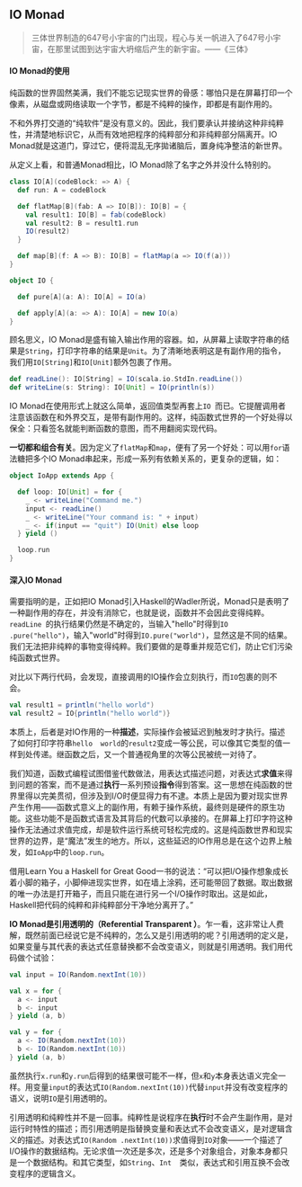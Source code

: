 ## IO Monad

> 三体世界制造的647号小宇宙的门出现，程心与关一帆进入了647号小宇宙，在那里试图到达宇宙大坍缩后产生的新宇宙。——《三体》

#### IO Monad的使用
纯函数的世界固然美满，我们不能忘记现实世界的骨感：哪怕只是在屏幕打印一个像素，从磁盘或网络读取一个字节，都是不纯粹的操作，即都是有副作用的。

不和外界打交道的“纯软件”是没有意义的。因此，我们要承认并接纳这种非纯粹性，并清楚地标识它，从而有效地把程序的纯粹部分和非纯粹部分隔离开。IO Monad就是这道门，穿过它，便将混乱无序拋诸脑后，置身纯净整洁的新世界。

从定义上看，和普通Monad相比，IO Monad除了名字之外并没什么特别的。
```scala
class IO[A](codeBlock: => A) {
  def run: A = codeBlock

  def flatMap[B](fab: A => IO[B]): IO[B] = {
    val result1: IO[B] = fab(codeBlock)
    val result2: B = result1.run
    IO(result2)
  }

  def map[B](f: A => B): IO[B] = flatMap(a => IO(f(a)))
}

object IO {

  def pure[A](a: A): IO[A] = IO(a)

  def apply[A](a: => A): IO[A] = new IO(a)
}
```
顾名思义，IO Monad是盛有输入输出作用的容器。如，从屏幕上读取字符串的结果是`String`，打印字符串的结果是`Unit`。为了清晰地表明这是有副作用的指令，我们用`IO[String]`和`IO[Unit]`额外包裹了作用。

```scala
def readLine(): IO[String] = IO(scala.io.StdIn.readLine())
def writeLine(s: String): IO[Unit] = IO(println(s))
```

IO Monad在使用形式上就这么简单，返回值类型再套上`IO
`而已。它提醒调用者注意该函数在和外界交互，是带有副作用的。这样，纯函数式世界的一个好处得以保全：只看签名就能判断函数的意图，而不用翻阅实现代码。

**一切都和组合有关**。因为定义了`flatMap`和`map`，便有了另一个好处：可以用`for`语法糖把多个IO Monad串起来，形成一系列有依赖关系的，更复杂的逻辑，如：
```scala
object IoApp extends App {

  def loop: IO[Unit] = for {
    _ <- writeLine("Command me.")
    input <- readLine()
    _ <- writeLine("Your command is: " + input)
    _ <- if(input == "quit") IO(Unit) else loop
  } yield ()

  loop.run
}
```

#### 深入IO Monad
需要指明的是，正如把IO Monad引入Haskell的Wadler所说，Monad只是表明了一种副作用的存在，并没有消除它，也就是说，函数并不会因此变得纯粹。`readLine
`的执行结果仍然是不确定的，当输入"hello"时得到`IO
.pure("hello")`，输入"world"时得到`IO.pure("world")`，显然这是不同的结果。我们无法把非纯粹的事物变得纯粹。我们要做的是尊重并规范它们，防止它们污染纯函数式世界。

对比以下两行代码，会发现，直接调用的IO操作会立刻执行，而`IO`包裹的则不会。
```scala
val result1 = println("hello world")
val result2 = IO{println("hello world")}
```
本质上，后者是对IO作用的一种**描述**，实际操作会被延迟到触发时才执行。描述了如何打印字符串`hello 
world`的`result2`变成一等公民，可以像其它类型的值一样到处传递。继函数之后，又一个普通视角里的次等公民被统一对待了。

我们知道，函数式编程试图借鉴代数做法，用表达式描述问题，对表达式**求值**来得到问题的答案，而不是通过**执行**一系列预设**指令**得到答案。这一思想在纯函数的世界里得以完美贯彻，但涉及到I/O时便显得力有不逮。本质上是因为要对现实世界产生作用——函数式意义上的副作用，有赖于操作系统，最终则是硬件的原生功能。这些功能不是函数式语言及其背后的代数可以承接的。在屏幕上打印字符这种操作无法通过求值完成，却是软件运行系统可轻松完成的。这是纯函数世界和现实世界的边界，是“魔法”发生的地方。所以，这些延迟的IO作用总是在这个边界上触发，如`IoApp`中的`loop.run`。

借用Learn You a Haskell for Great Good一书的说法：“可以把I/O操作想象成长着小脚的箱子，小脚伸进现实世界，如在墙上涂鸦，还可能带回了数据。取出数据的唯一办法是打开箱子，而且只能在进行另一个I/O操作时取出。这是如此，Haskell把代码的纯粹和非纯粹部分干净地分离开了。”

**IO Monad是引用透明的（Referential 
Transparent
）**。乍一看，这非常让人费解，既然前面已经说它是不纯粹的，怎么又是引用透明的呢？引用透明的定义是，如果变量与其代表的表达式任意替换都不会改变语义，则就是引用透明。我们用代码做个试验：

```scala
val input = IO(Random.nextInt(10))

val x = for {
  a <- input
  b <- input
} yield (a, b)

val y = for {
  a <- IO(Random.nextInt(10))
  b <- IO(Random.nextInt(10))
} yield (a, b)
```
虽然执行`x.run`和`y.run`后得到的结果很可能不一样，但`x`和`y`本身表达语义完全一样。用变量`input`的表达式`IO(Random.nextInt(10))`代替`input`并没有改变程序的语义，说明`IO`是引用透明的。

引用透明和纯粹性并不是一回事。纯粹性是说程序在**执行**时不会产生副作用，是对运行时特性的描述；而引用透明是指替换变量和表达式不会改变语义，是对逻辑含义的描述。对表达式`IO(Random
.nextInt(10))`求值得到`IO`对象——一个描述了I/O操作的数据结构。无论求值一次还是多次，还是多个对象组合，对象本身都只是一个数据结构。和其它类型，如`String`、`Int 
`类似，表达式和引用互换不会改变程序的逻辑含义。

